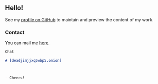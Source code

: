 ## Hello!

See my [profile on GitHub](https://github.com/DariuszO) to maintain and preview the content of my work.


### Contact

You can mail me [here](mailto:ochota.dariusz@gmail.com).

```markdown
Chat

# [deadjimjjxq5wbp5.onion]



- Cheers!

```
